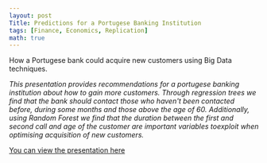 ```yaml
---
layout: post
Title: Predictions for a Portugese Banking Institution
tags: [Finance, Economics, Replication]
math: true
---
```

How a Portugese bank could acquire new customers using Big Data techniques.


<em>
This presentation provides recommendations for a portugese banking institution about how to gain more customers. Through regression trees we find that the bank should contact those who haven't been contacted before, during some months and those above the age of 60. Additionally, using Random Forest we find that the duration between the first and second call and age of the customer are important variables toexploit when optimising acquisition of new customers.
</em>

<a href="/portfolio/pdf/Predictions-for-a-Portugese-Banking-Institution.pdf" target="_blank">You can view the presentation here</a>